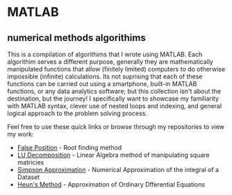 # MATLAB
## numerical methods algorithims

This is a compilation of algorithims that I wrote using MATLAB. Each algorithim serves a different purpose, generally they are mathematically manipulated functions that allow (finitely limited) computers to do otherwise impossible (infinite) calculations. Its not suprising that each of these functions can be carried out using a smartphone, built-in MATLAB functions, or any data analytics software; but this collection isn't about the destination, but the journey! I specifically want to showcase my familiarity with MATLAB syntax, clever use of nested loops and indexing, and general logical approach to the problem solving process. 

Feel free to use these quick links or browse through my repositories to view my work:

- [False Position](https://github.com/bztighe/MATLAB_algorithims/tree/master/False%20Position "Right click to open in new window") - Root finding method
- [LU Decomposition](https://github.com/bztighe/MATLAB_algorithims/tree/master/Lower-Upper%20Triangle%20function "Right click to open in new window") - Linear Algebra method of manipulating square matricies
- [Simpson Approximation](https://github.com/bztighe/MATLAB_algorithims/tree/master/Simpson%20Approximation "Right click to open in new window") - Numerical Approximation of the integral of a Dataset
- [Heun's Method](https://github.com/bztighe/MATLAB_algorithims/tree/master/Heuns%20Method "Right click to open in new window") - Approximation of Ordinary Dfferential Equations
